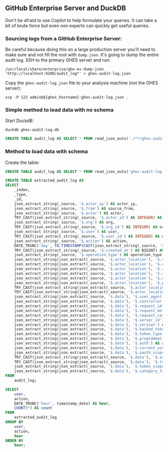 ## GitHub Enterprise Server and DuckDB
Don't be afraid to use Copilot to help formulate your queries. It can take a bit of brute force but even non experts can quickly get useful queries.

### Sourcing logs from a GitHub Enterprise Server:
Be careful because doing this on a large production server you'll need to make sure and not fill the root with `dump.json`. It's going to dump the entire audit log. SSH to the primary GHES server and run:

```
/usr/local/share/enterprise/ghe-es-dump-json 'http://localhost:9200/audit_log*' > ghes-audit-log.json
```

Copy the `ghes-audit-log.json` file to your analysis machine (not the GHES server):

```
scp -P 122 admin@${ghes_hostname}:ghes-audit-log.json .
```

### Simple method to load data with no schema

Start DuckdB:

```
duckdb ghes-audit-log.db
```

```sql
CREATE TABLE audit_log AS SELECT * FROM read_json_auto('./**/ghes-audit-log.json', ignore_errors = true);
```


###  Method to load data with schema

Create the table:

```sql
CREATE TABLE audit_log AS SELECT * FROM read_json_auto('ghes-audit-log.json');
```


```sql
CREATE TABLE extracted_audit_log AS
SELECT
    _index,
    _type,
    _id,
    json_extract_string(_source, '$.actor_ip') AS actor_ip,
    json_extract_string(_source, '$.from') AS source_from,
    json_extract_string(_source, '$.actor') AS actor,
    TRY_CAST(json_extract_string(_source, '$.actor_id') AS INTEGER) AS actor_id,
    json_extract_string(_source, '$.org') AS org,
    TRY_CAST(json_extract_string(_source, '$.org_id') AS INTEGER) AS org_id,
    json_extract_string(_source, '$.user') AS user,
    TRY_CAST(json_extract_string(_source, '$.user_id') AS INTEGER) AS user_id,
    json_extract_string(_source, '$.action') AS action,
    DATE_TRUNC('day', TO_TIMESTAMP(CAST(json_extract_string(_source, '$.@timestamp') AS BIGINT) / 1000)) AS timestamp_date,
    TRY_CAST(json_extract_string(_source, '$.created_at') AS BIGINT) AS created_at,
    json_extract_string(_source, '$.operation_type') AS operation_type,
    json_extract_string(json_extract(_source, '$.actor_location'), '$.country_code') AS country_code,
    json_extract_string(json_extract(_source, '$.actor_location'), '$.country_name') AS country_name,
    json_extract_string(json_extract(_source, '$.actor_location'), '$.region') AS region,
    json_extract_string(json_extract(_source, '$.actor_location'), '$.region_name') AS region_name,
    json_extract_string(json_extract(_source, '$.actor_location'), '$.city') AS city,
    json_extract_string(json_extract(_source, '$.actor_location'), '$.postal_code') AS postal_code,
    TRY_CAST(json_extract_string(json_extract(_source, '$.actor_location.location'), '$.lat') AS DOUBLE) AS lat,
    TRY_CAST(json_extract_string(json_extract(_source, '$.actor_location.location'), '$.lon') AS DOUBLE) AS lon,
    json_extract_string(json_extract(_source, '$.data'), '$.user_agent') AS user_agent,
    json_extract_string(json_extract(_source, '$.data'), '$.controller') AS controller,
    json_extract_string(json_extract(_source, '$.data'), '$.request_id') AS request_id,
    json_extract_string(json_extract(_source, '$.data'), '$.request_method') AS request_method,
    json_extract_string(json_extract(_source, '$.data'), '$.request_category') AS request_category,
    json_extract_string(json_extract(_source, '$.data'), '$.server_id') AS server_id,
    json_extract_string(json_extract(_source, '$.data'), '$.version') AS version,
    json_extract_string(json_extract(_source, '$.data'), '$.hashed_token') AS hashed_token,
    json_extract_string(json_extract(_source, '$.data'), '$.token_type') AS token_type,
    json_extract_string(json_extract(_source, '$.data'), '$.programmatic_access_type') AS programmatic_access_type,
    json_extract_string(json_extract(_source, '$.data'), '$.auth') AS auth,
    json_extract_string(json_extract(_source, '$.data'), '$.current_user') AS current_user,
    json_extract_string(json_extract(_source, '$.data'), '$.oauth_scopes') AS oauth_scopes,
    TRY_CAST(json_extract_string(json_extract(_source, '$.data'), '$.oauth_access_id') AS INTEGER) AS oauth_access_id,
    TRY_CAST(json_extract_string(json_extract(_source, '$.data'), '$.token_id') AS INTEGER) AS token_id,
    json_extract_string(json_extract(_source, '$.data'), '$.token_scopes') AS token_scopes,
    json_extract_string(json_extract(_source, '$.data'), '$.category_type') AS category_type
FROM
    audit_log;
```

```sql
SELECT
    user,
    action,
    DATE_TRUNC('hour', timestamp_date) AS hour,
    COUNT(*) AS count
FROM
    extracted_audit_log
GROUP BY
    user,
    action,
    hour
ORDER BY
    hour;
```
